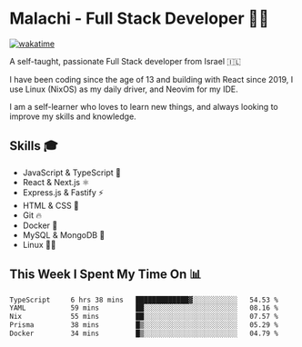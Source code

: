 # Malachi - Full Stack Developer 🚀🔥
[![wakatime](https://wakatime.com/badge/user/112ec769-e669-4b78-a46f-cf4343930741.svg)](https://wakatime.com/@112ec769-e669-4b78-a46f-cf4343930741)

A self-taught, passionate Full Stack developer from Israel 🇮🇱

I have been coding since the age of 13 and building with React since 2019, I use Linux (NixOS) as my daily driver, and Neovim for my IDE.

I am a self-learner who loves to learn new things, and always looking to improve my skills and knowledge.

## Skills 🎓
- JavaScript & TypeScript 💎
- React & Next.js ⚛️
- Express.js & Fastify ⚡️
- HTML & CSS 🎨
- Git 🔥
- Docker 🐳
- MySQL & MongoDB 💾
- Linux 👨‍💻

## This Week I Spent My Time On 📊
<!--START_SECTION:waka-->

```txt
TypeScript     6 hrs 38 mins   █████████████▓░░░░░░░░░░░   54.53 %
YAML           59 mins         ██░░░░░░░░░░░░░░░░░░░░░░░   08.16 %
Nix            55 mins         ██░░░░░░░░░░░░░░░░░░░░░░░   07.57 %
Prisma         38 mins         █▒░░░░░░░░░░░░░░░░░░░░░░░   05.29 %
Docker         34 mins         █▒░░░░░░░░░░░░░░░░░░░░░░░   04.79 %
```

<!--END_SECTION:waka-->
